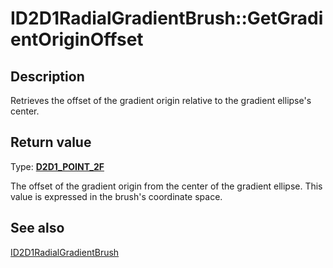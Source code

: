 # ID2D1RadialGradientBrush::GetGradientOriginOffset

## Description

Retrieves the offset of the gradient origin relative to the gradient ellipse's center.

## Return value

Type: **[D2D1_POINT_2F](https://learn.microsoft.com/windows/win32/Direct2D/d2d1-point-2f)**

The offset of the gradient origin from the center of the gradient ellipse. This value is expressed in the brush's coordinate space.

## See also

[ID2D1RadialGradientBrush](https://learn.microsoft.com/windows/win32/api/d2d1/nn-d2d1-id2d1radialgradientbrush)